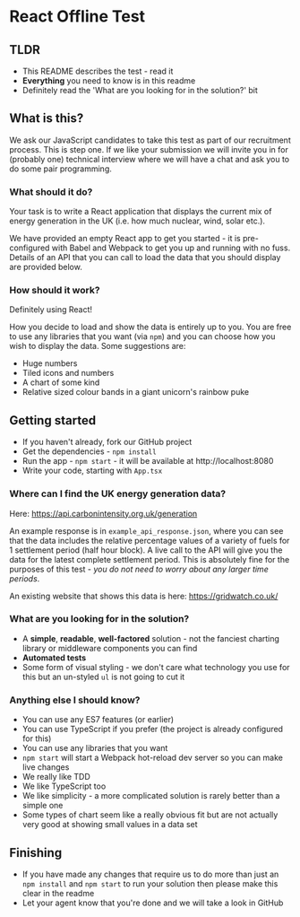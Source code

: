 # React Offline Test

## TLDR

* This README describes the test - read it
* **Everything** you need to know is in this readme
* Definitely read the 'What are you looking for in the solution?' bit

## What is this?

We ask our JavaScript candidates to take this test as part of our recruitment process. This is step one. If we like your submission we will invite you in for (probably one) technical interview where we will have a chat and ask you to do some pair programming.

### What should it do?

Your task is to write a React application that displays the current mix of energy generation in the UK (i.e. how much nuclear, wind, solar etc.).

We have provided an empty React app to get you started - it is pre-configured with Babel and Webpack to get you up and running with no fuss. Details of an API that you can call to load the data that you should display are provided below.

### How should it work?

Definitely using React!

How you decide to load and show the data is entirely up to you.
You are free to use any libraries that you want (via `npm`) and you can choose how you wish to display the data. Some suggestions are:

* Huge numbers
* Tiled icons and numbers
* A chart of some kind
* Relative sized colour bands in a giant unicorn's rainbow puke

## Getting started

* If you haven't already, fork our GitHub project
* Get the dependencies - `npm install`
* Run the app - `npm start` - it will be available at http://localhost:8080
* Write your code, starting with `App.tsx`

### Where can I find the UK energy generation data?

Here: https://api.carbonintensity.org.uk/generation

An example response is in `example_api_response.json`, where you can see that the data includes the relative percentage values of a variety of fuels
for 1 settlement period (half hour block). A live call to the API will give you the data for the latest complete settlement period. This is absolutely fine for the purposes of this test - *you do not need to worry about any larger time periods*.

An existing website that shows this data is here: https://gridwatch.co.uk/

### What are you looking for in the solution?

* A **simple**, **readable**, **well-factored** solution - not the fanciest charting library or middleware components you can find
* **Automated tests**
* Some form of visual styling - we don't care what technology you use for this but an un-styled `ul` is not going to cut it

### Anything else I should know?

* You can use any ES7 features (or earlier)
* You can use TypeScript if you prefer (the project is already configured for this)
* You can use any libraries that you want
* `npm start` will start a Webpack hot-reload dev server so you can make live changes
* We really like TDD
* We like TypeScript too
* We like simplicity - a more complicated solution is rarely better than a simple one
* Some types of chart seem like a really obvious fit but are not actually very good at showing small values in a data set

## Finishing

* If you have made any changes that require us to do more than just an `npm install` and `npm start` to run your solution then please make this clear in the readme
* Let your agent know that you're done and we will take a look in GitHub
